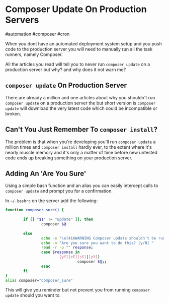 # Composer Update On Production Servers

#automation
#composer
#cron

When you dont have an automated deployment system setup and you push code to the production server you will need to 
manually run all the task runners, namely Composer.

All the articles you read will tell you to never run `composer update` on a production server but why? and why does it 
not warn me?

## `composer update` On Production Server

There are already a million and one articles about why you shouldn't run `composer update` on a production server the 
but short version is `composer update` will download the very latest code which could be incompatible or broken.

## Can't You Just Remember To `composer install`?

The problem is that when you're developing you'll run `composer update` a million times and `composer install` hardly 
ever, to the extent where it's nearly muscle memory and it's only a matter of time before new untested code ends up 
breaking something on your production server.

## Adding An 'Are You Sure'

Using a simple bash function and an alias you can easily intercept calls to `composer update` and prompt you for a 
confirmation.

In `~/.bashrc` on the server add the following:

```bash
function composer_sure() {
            
        if [[ "$1" != "update" ]]; then
                composer $@
            
        else    
                echo -e "\e[41mWARNING Composer update shouldn't be run on a production server\e[49m"
                echo -n "Are you sure you want to do this? [y/N] "
                read -r -p "" response;
                case $response in
                        [yY][eE][sS]|[yY])
                                composer $@;;
                esac
        fi
}
alias composer="composer_sure"
```

This will give you reminder but not prevent you from running `composer update` should you want to.
